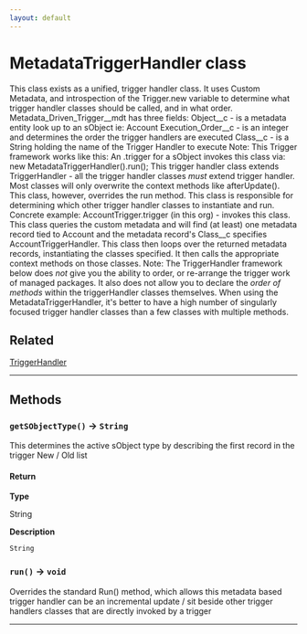 ```yaml
---
layout: default
---
```

# MetadataTriggerHandler class

This class exists as a unified, trigger handler class. It uses Custom Metadata, and introspection of the Trigger.new variable to determine what trigger handler classes should be called, and in what order. Metadata_Driven_Trigger__mdt has three fields: Object__c - is a metadata entity look up to an sObject ie: Account Execution_Order__c - is an integer and determines the order the trigger handlers are executed Class__c - is a String holding the name of the Trigger Handler to execute Note: This Trigger framework works like this: An .trigger for a sObject invokes this class via: new MetadataTriggerHandler().run(); This trigger handler class extends TriggerHandler - all the trigger handler classes _must_ extend trigger handler. Most classes will only overwrite the context methods like afterUpdate(). This class, however, overrides the run method. This class is responsible for determining which other trigger handler classes to instantiate and run. Concrete example: AccountTrigger.trigger (in this org) - invokes this class. This class queries the custom metadata and will find (at least) one metadata record tied to Account and the metadata record's Class__c specifies AccountTriggerHandler. This class then loops over the returned metadata records, instantiating the classes specified. It then calls the appropriate context methods on those classes. Note: The TriggerHandler framework below does *not* give you the ability to order, or re-arrange the trigger work of managed packages. It also does not allow you to declare the *order of methods* within the triggerHandler classes themselves. When using the MetadataTriggerHandler, it's better to have a high number of singularly focused trigger handler classes than a few classes with multiple methods.

## Related

[TriggerHandler](https://github.com/trailheadapps/apex-recipes/wiki/TriggerHandler.md)

---
## Methods
### `getSObjectType()` → `String`

This determines the active sObject type by describing the first record in the trigger New / Old list

#### Return

**Type**

String

**Description**

`String`

### `run()` → `void`

Overrides the standard Run() method, which allows this metadata based trigger handler can be an incremental update / sit beside other trigger handlers classes that are directly invoked by a trigger

---

